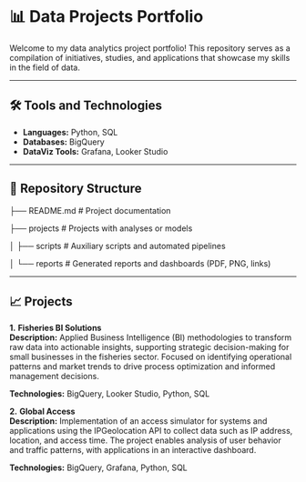 # 📊 Data Projects Portfolio

Welcome to my data analytics project portfolio! This repository serves as a compilation of initiatives, studies, and applications that showcase my skills in the field of data.

---

## 🛠️ Tools and Technologies

- **Languages:** Python, SQL  
- **Databases:** BigQuery
- **DataViz Tools:** Grafana, Looker Studio

---

## 📂 Repository Structure

├── README.md        # Project documentation

├── projects         # Projects with analyses or models

│      ├── scripts      # Auxiliary scripts and automated pipelines

│      └── reports      # Generated reports and dashboards (PDF, PNG, links)

---

## 📈 Projects

**1.** **Fisheries BI Solutions**  
   **Description:** Applied Business Intelligence (BI) methodologies to transform raw data into actionable insights, supporting strategic decision-making for small businesses in the fisheries sector. Focused on identifying operational patterns and market trends to drive process optimization and informed management decisions.

   **Technologies:** BigQuery, Looker Studio, Python, SQL 

**2.** **Global Access**  
   **Description:** Implementation of an access simulator for systems and applications using the IPGeolocation API to collect data such as IP address, location, and access time. The project enables analysis of user behavior and traffic patterns, with applications in an interactive dashboard.

   **Technologies:** BigQuery, Grafana, Python, SQL 

